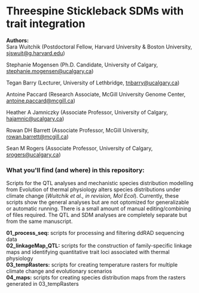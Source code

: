 # Threespine Stickleback SDMs with trait integration

**Authors:**  
Sara Wuitchik (Postdoctoral Fellow, Harvard University & Boston University, sjswuit@g.harvard.edu)

Stephanie Mogensen (Ph.D. Candidate, University of Calgary, stephanie.mogensen@ucalgary.ca)

Tegan Barry (Lecturer, University of Lethbridge, tnbarry@ucalgary.ca)

Antoine Paccard (Research Associate, McGill University Genome Center, antoine.paccard@mcgill.ca)

Heather A Jamniczky (Associate Professor, University of Calgary, hajamnic@ucalgary.ca)

Rowan DH Barrett (Associate Professor, McGill University, rowan.barrett@mcgill.ca)

Sean M Rogers (Associate Professor, University of Calgary, srogers@ucalgary.ca)

### What you'll find (and where) in this repository:

Scripts for the QTL analyses and mechanistic species distribution modelling from Evolution of thermal physiology alters species distributions under climate change (*Wuitchik et al., in revision, Mol Ecol*). Currently, these scripts show the general analyses but are not optomized for generalizable or automatic running. There is a small amount of manual editing/combining of files required. The QTL and SDM analyses are completely separate but from the same manuscript.


**01_process_seq:** scripts for processing and filtering ddRAD sequencing data  
**02_linkageMap_QTL:** scripts for the construction of family-specific linkage maps and identifying quantitative trait loci associated with thermal physiology  
**03_tempRasters:** scripts for creating temperature rasters for multiple climate change and evolutionary scenarios  
**04_maps:** scripts for creating species distribution maps from the rasters generated in 03_tempRasters  
